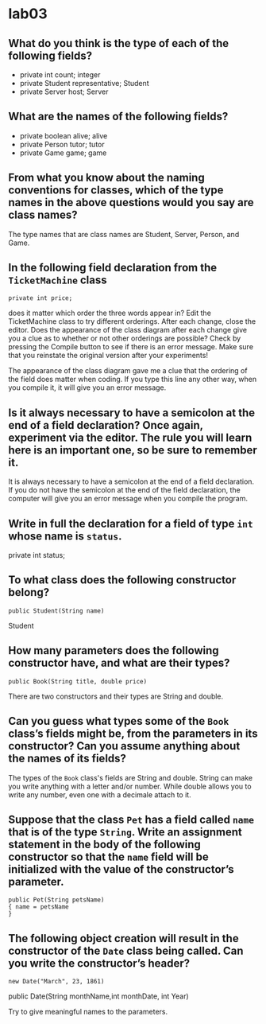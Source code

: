 # lab03

## What do you think is the type of each of the following fields?
* private int count; integer
* private Student representative; Student
* private Server host; Server

## What are the names of the following fields?
* private boolean alive; alive
* private Person tutor; tutor
* private Game game; game

## From what you know about the naming conventions for classes, which of the type names in the above questions would you say are class names?
The type names that are class names are Student, Server, Person, and Game.

## In the following field declaration from the `TicketMachine` class  
```
private int price;
```
does it matter which order the three words appear in? Edit the TicketMachine class to try different orderings. After each change, close the editor. Does the appearance of the class diagram after each change give you a clue as to whether or not other orderings are possible? Check by pressing the Compile button to see if there is an error message. Make sure that you reinstate the original version after your experiments!

The appearance of the class diagram gave me a clue that the ordering of the field does matter when coding. If you type this line any other way, when you compile it, it will give you an error message.


## Is it always necessary to have a semicolon at the end of a field declaration? Once again, experiment via the editor. The rule you will learn here is an important one, so be sure to remember it.
It is always necessary to have a semicolon at the end of a field declaration. If you do not have the semicolon at the end of the field declaration, the computer will give you an error message when you compile the program.


## Write in full the declaration for a field of type `int` whose name is `status`.
private int status;

## To what class does the following constructor belong?
```
public Student(String name)
```
Student

## How many parameters does the following constructor have, and what are their types?
```
public Book(String title, double price)
```
There are two constructors and their types are String and double.

## Can you guess what types some of the `Book` class’s fields might be, from the parameters in its constructor? Can you assume anything about the names of its fields?

The types of the `Book` class's fields are String and double. String can make you write anything with a letter and/or number. While double allows you to write any number, even one with a decimale attach to it.


## Suppose that the class `Pet` has a field called `name` that is of the type `String`. Write an assignment statement in the body of the following constructor so that the `name` field will be initialized with the value of the constructor’s parameter.
```
public Pet(String petsName)
{ name = petsName
}
```
## The following object creation will result in the constructor of the `Date` class being called. Can you write the constructor’s header?
```
new Date("March", 23, 1861)
```
public Date(String monthName,int monthDate, int Year)

Try to give meaningful names to the parameters.

